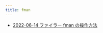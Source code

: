 ```yaml
---
title: fman
---
```



- [2022-06-14 ファイラー fman の操作方法](./../../../../../d/2022/06/14/ファイラ_fman_の操作方法.md)




